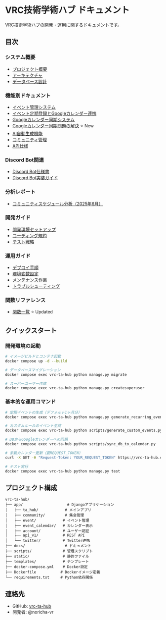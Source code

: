 # VRC技術学術ハブ ドキュメント

VRC技術学術ハブの開発・運用に関するドキュメントです。

## 目次

### システム概要
- [プロジェクト概要](overview.md)
- [アーキテクチャ](architecture.md)
- [データベース設計](database.md)

### 機能別ドキュメント
- [イベント管理システム](event_management.md)
- [イベント定期登録とGoogleカレンダー連携](event_recurrence_system.md)
- [Googleカレンダー同期システム](google_calendar_sync.md)
- [Googleカレンダー同期問題の解決](google_calendar_sync_issue_resolved.md) ⭐️ New
- [AI自動生成機能](ai_generation.md)
- [コミュニティ管理](community_management.md)
- [API仕様](api_specification.md)

### Discord Bot関連
- [Discord Bot仕様書](discord-bot-specification.md)
- [Discord Bot実装ガイド](discord-bot-implementation-guide.md)

### 分析レポート
- [コミュニティスケジュール分析（2025年6月）](community_schedule_analysis_2025_06.md)

### 開発ガイド
- [開発環境セットアップ](development_setup.md)
- [コーディング規約](coding_standards.md)
- [テスト戦略](testing_strategy.md)

### 運用ガイド
- [デプロイ手順](deployment.md)
- [環境変数設定](environment_variables.md)
- [メンテナンス作業](maintenance.md)
- [トラブルシューティング](troubleshooting.md)

### 関数リファレンス
- [関数一覧](functions.md) ⭐️ Updated

## クイックスタート

### 開発環境の起動

```bash
# イメージビルドとコンテナ起動
docker compose up -d --build

# データベースマイグレーション
docker compose exec vrc-ta-hub python manage.py migrate

# スーパーユーザー作成
docker compose exec vrc-ta-hub python manage.py createsuperuser
```

### 基本的な運用コマンド

```bash
# 定期イベントの生成（デフォルト1ヶ月分）
docker compose exec vrc-ta-hub python manage.py generate_recurring_events

# カスタムルールのイベント生成
docker compose exec vrc-ta-hub python scripts/generate_custom_events.py

# DBからGoogleカレンダーへの同期
docker compose exec vrc-ta-hub python scripts/sync_db_to_calendar.py

# 手動カレンダー更新（要REQUEST_TOKEN）
curl -X GET -H "Request-Token: YOUR_REQUEST_TOKEN" https://vrc-ta-hub.com/event/update/

# テスト実行
docker compose exec vrc-ta-hub python manage.py test
```

## プロジェクト構成

```
vrc-ta-hub/
├── app/                    # Djangoアプリケーション
│   ├── ta_hub/            # メインアプリ
│   ├── community/         # 集会管理
│   ├── event/            # イベント管理
│   ├── event_calendar/   # カレンダー表示
│   ├── account/          # ユーザー認証
│   ├── api_v1/           # REST API
│   └── twitter/          # Twitter連携
├── docs/                  # ドキュメント
├── scripts/              # 管理スクリプト
├── static/               # 静的ファイル
├── templates/            # テンプレート
├── docker-compose.yml    # Docker設定
├── Dockerfile           # Dockerイメージ定義
└── requirements.txt     # Python依存関係
```

## 連絡先

- GitHub: [vrc-ta-hub](https://github.com/noricha-vr/vrc-ta-hub)
- 開発者: @noricha-vr